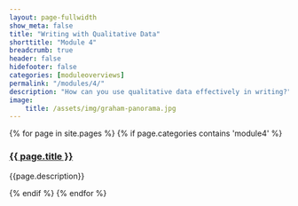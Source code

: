 ```yaml
---
layout: page-fullwidth
show_meta: false
title: "Writing with Qualitative Data"
shorttitle: "Module 4"
breadcrumb: true
header: false
hidefooter: false
categories: [moduleoverviews]
permalink: "/modules/4/"
description: "How can you use qualitative data effectively in writing?"
image:
    title: /assets/img/graham-panorama.jpg
---
```

<div class="item">
  {% for page in site.pages %}
    {% if page.categories contains 'module4' %}
      <h3><a href="{{ site.url }}{{ site.baseurl }}{{ page.url }}">{{ page.title }}</a></h3>
      <p>{{page.description}}</p>  
    {% endif %}
  {% endfor %}
</div>
